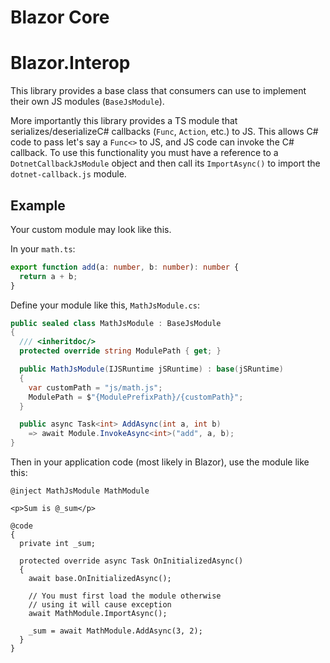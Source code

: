 # Blazor Core

# Blazor.Interop
This library provides a base class that consumers can use to
implement their own JS modules (`BaseJsModule`).

More importantly this library provides a TS module that
serializes/deserializeC# callbacks (`Func`, `Action`, etc.) to JS.
This allows C# code to pass let's say a `Func<>` to JS, and JS code
can invoke the C# callback. To use this functionality you must
have a reference to a `DotnetCallbackJsModule` object and then
call its `ImportAsync()` to import the `dotnet-callback.js` module.

## Example
Your custom module may look like this.

In your `math.ts`:
```ts
export function add(a: number, b: number): number {
  return a + b;
}
```

Define your module like this, `MathJsModule.cs`:
```cs
public sealed class MathJsModule : BaseJsModule
{
  /// <inheritdoc/>
  protected override string ModulePath { get; }

  public MathJsModule(IJSRuntime jSRuntime) : base(jSRuntime)
  {
    var customPath = "js/math.js";
    ModulePath = $"{ModulePrefixPath}/{customPath}";
  }

  public async Task<int> AddAsync(int a, int b)
    => await Module.InvokeAsync<int>("add", a, b);
}
```

Then in your application code (most likely in Blazor), use the module like this:
```razor
@inject MathJsModule MathModule

<p>Sum is @_sum</p>

@code
{
  private int _sum;

  protected override async Task OnInitializedAsync()
  {
    await base.OnInitializedAsync();

    // You must first load the module otherwise
    // using it will cause exception
    await MathModule.ImportAsync();

    _sum = await MathModule.AddAsync(3, 2);
  }
}
```
